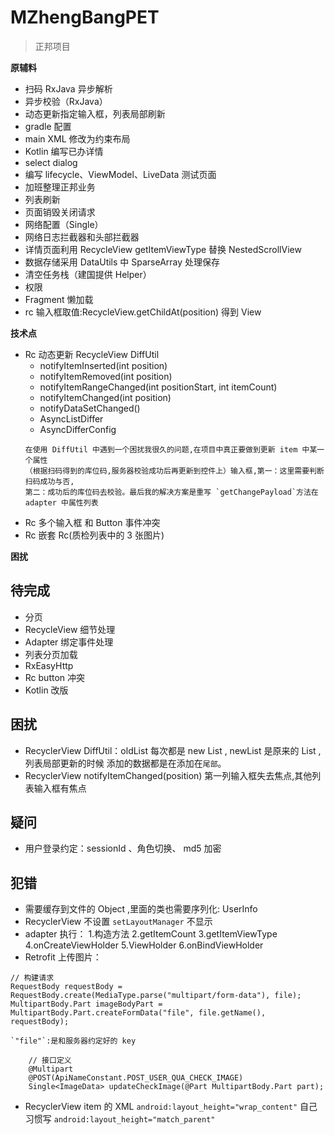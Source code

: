 # MZhengBangPET
> 正邦项目

**原辅料**

- 扫码 RxJava 异步解析
- 异步校验（RxJava）
- 动态更新指定输入框，列表局部刷新
- gradle 配置
- main XML 修改为约束布局
- Kotlin 编写已办详情
- select dialog
- 编写 lifecycle、ViewModel、LiveData 测试页面
- 加班整理正邦业务
- 列表刷新
- 页面销毁关闭请求
- 网络配置（Single）
- 网络日志拦截器和头部拦截器
- 详情页面利用 RecycleView  getItemViewType 替换 NestedScrollView
- 数据存储采用 DataUtils 中 SparseArray 处理保存
- 清空任务栈（建国提供 Helper）
- 权限
- Fragment 懒加载
- rc 输入框取值:RecycleView.getChildAt(position) 得到 View

**技术点**

- Rc 动态更新  RecycleView DiffUtil
  - notifyItemInserted(int position)
  - notifyItemRemoved(int position)
  - notifyItemRangeChanged(int positionStart, int itemCount)
  - notifyItemChanged(int position)
  - notifyDataSetChanged()
  - AsyncListDiffer
  - AsyncDifferConfig
  ```
  在使用 DiffUtil 中遇到一个困扰我很久的问题,在项目中真正要做到更新 item 中某一个属性
  （根据扫码得到的库位码,服务器校验成功后再更新到控件上）输入框,第一：这里需要判断扫码成功与否,
  第二：成功后的库位码去校验。最后我的解决方案是重写 `getChangePayload`方法在 adapter 中属性列表
  ```
- Rc 多个输入框 和 Button 事件冲突
- Rc 嵌套 Rc(质检列表中的 3 张图片)

**困扰**


## 待完成 

- 分页
- RecycleView 细节处理
- Adapter 绑定事件处理
- 列表分页加载
- RxEasyHttp
- Rc button 冲突
- Kotlin 改版


## 困扰

- RecyclerView DiffUtil：oldList 每次都是 new List , newList 是原来的 List ,列表局部更新的时候
  添加的数据都是在添加在`尾部`。
- RecyclerView notifyItemChanged(position)  第一列输入框失去焦点,其他列表输入框有焦点


## 疑问

- 用户登录约定：sessionId  、角色切换、 md5 加密

## 犯错

- 需要缓存到文件的 Object ,里面的类也需要序列化: UserInfo
- RecyclerView 不设置 `setLayoutManager` 不显示
- adapter 执行：
  1.构造方法
  2.getItemCount
  3.getItemViewType
  4.onCreateViewHolder
  5.ViewHolder
  6.onBindViewHolder
- Retrofit 上传图片：
```
// 构建请求
RequestBody requestBody = RequestBody.create(MediaType.parse("multipart/form-data"), file);
MultipartBody.Part imageBodyPart = MultipartBody.Part.createFormData("file", file.getName(), requestBody);

`"file"`:是和服务器约定好的 key

    // 接口定义
    @Multipart
    @POST(ApiNameConstant.POST_USER_QUA_CHECK_IMAGE)
    Single<ImageData> updateCheckImage(@Part MultipartBody.Part part);

```
- RecyclerView item 的 XML `android:layout_height="wrap_content"` 自己习惯写 `android:layout_height="match_parent"`